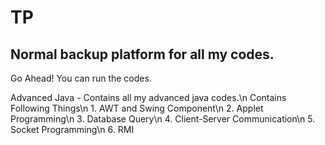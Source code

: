 # TP

## Normal backup platform for all my codes.

Go Ahead! You can run the codes.

Advanced Java - Contains all my advanced java codes.\n
Contains Following Things\n
	1. AWT and Swing Component\n
	2. Applet Programming\n
	3. Database Query\n
	4. Client-Server Communication\n
	5. Socket Programming\n
	6. RMI
	
